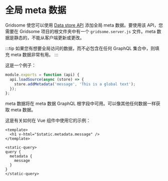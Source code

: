 # 全局 meta 数据

Gridsome 使您可以使用 [Data store API](https://gridsome.org/docs/data-store-api/) 添加全局 meta 数据。要使用该 API，您需要在 Gridsome 项目的根文件夹中有一个 `gridsome.server.js` 文件。meta 数据是静态的，不能从客户端更新或更改。

:::tip
如果您有想要全局访问的数据，而不必包含在任何 GraphQL 集合中，则填充 meta 数据非常有用。
:::

这是一个例子：

```javascript
module.exports = function (api) {
  api.loadSource(async (store) => {
    store.addMetadata('message', 'This is a global text');
  });
};
```

meta 数据将在 meta 数据 GraphQL 根字段中可用。可以像其他任何数据一样获取 meta 数据。

这是有关如何在 Vue 组件中使用它的示例：

```vue
<template>
  <h1 v-html="$static.metadata.message" />
</template>

<static-query>
query {
  metadata {
    message
  }
}
</static-query>
```
